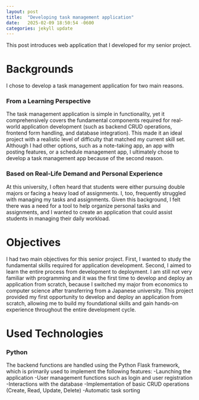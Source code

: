 ```yaml
---
layout: post
title:  "Developing task management application"
date:   2025-02-09 18:50:54 -0600
categories: jekyll update
---
```


This post introduces web application that I developed for my senior project. 

# Backgrounds #
I chose to develop a task management application for two main reasons.

### From a Learning Perspective ###
The task management application is simple in functionality, yet it comprehensively covers the fundamental components required for real-world application development (such as backend CRUD operations, frontend form handling, and database integration). This made it an ideal project with a realistic level of difficulty that matched my current skill set. Although I had other options, such as a note-taking app, an app with posting features, or a schedule management app, I ultimately chose to develop a task management app because of the second reason.

### Based on Real-Life Demand and Personal Experience ###
At this university, I often heard that students were either pursuing double majors or facing a heavy load of assignments. I, too, frequently struggled with managing my tasks and assignments. Given this background, I felt there was a need for a tool to help organize personal tasks and assignments, and I wanted to create an application that could assist students in managing their daily workload.

# Objectives #
I had two main objectives for this senior project. First, I wanted to study the fundamental skills required for application development. Second, I aimed to learn the entire process from development to deployment. I am still not very familiar with programming and it was the first time to develop and deploy an application from scratch, because I switched my major from economics to computer science after transferring from a Japanese university. This project provided my first opportunity to develop and deploy an application from scratch, allowing me to build my foundational skills and gain hands-on experience throughout the entire development cycle.

# Used Technologies #
### Python ###
The backend functions are handled using the Python Flask framework, which is primarily used to implement the following features:
\-Launching the application
\-User management functions such as login and user registration
\-Interactions with the database
\-Implementation of basic CRUD operations (Create, Read, Update, Delete)
\-Automatic task sorting

